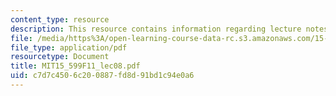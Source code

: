 ```yaml
---
content_type: resource
description: This resource contains information regarding lecture notes.
file: /media/https%3A/open-learning-course-data-rc.s3.amazonaws.com/15-599-workshop-in-it-collaborative-innovation-networks-fall-2011/c7d7c4506c200887fd8d91bd1c94e0a6_MIT15_599F11_lec08.pdf
file_type: application/pdf
resourcetype: Document
title: MIT15_599F11_lec08.pdf
uid: c7d7c450-6c20-0887-fd8d-91bd1c94e0a6
---
```

